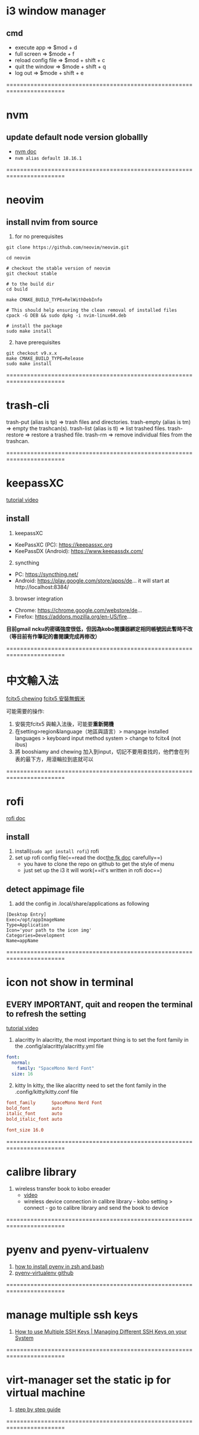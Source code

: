 # i3 window manager

## cmd

- execute app => $mod + d
- full screen => $mode + f
- reload config file => $mod + shift + c
- quit the window => $mode + shift + q
- log out => $mode + shift + e

=======================================================================

# nvm

## update default node version globallly

- [nvm doc](https://github.com/nvm-sh/nvm#installing-and-updating)
- `nvm alias default 18.16.1`

=======================================================================

# neovim

## install nvim from source

1. for no prerequisites

```shell
git clone https://github.com/neovim/neovim.git

cd neovim

# checkout the stable version of neovim
git checkout stable

# to the build dir
cd build

make CMAKE_BUILD_TYPE=RelWithDebInfo

# This should help ensuring the clean removal of installed files
cpack -G DEB && sudo dpkg -i nvim-linux64.deb

# install the package
sudo make install
```

2. have prerequisites

```shell
git checkout v9.x.x
make CMAKE_BUILD_TYPE=Release
sudo make install
```

=======================================================================

# trash-cli

trash-put (alias is tp) => trash files and directories.
trash-empty (alias is tm) => empty the trashcan(s).
trash-list (alias is tl) => list trashed files.
trash-restore => restore a trashed file.
trash-rm => remove individual files from the trashcan.

=======================================================================

# keepassXC

[tutorial video](https://www.youtube.com/watch?v=jL7gfM27EUA)

## install

1. keepassXC

- KeePassXC (PC): https://keepassxc.org
- KeePassDX (Android): https://www.keepassdx.com/

2. syncthing

- PC: https://syncthing.net/
- Android: https://play.google.com/store/apps/de...
  it will start at http://localhost:8384/

3. browser integration

- Chrome: https://chrome.google.com/webstore/de...
- Firefox: https://addons.mozilla.org/en-US/fire...

**目前gmail ncku的密碼強度很低，但因為kobo閱讀器綁定相同帳號因此暫時不改（等目前有作筆記的書閱讀完成再修改）**

=======================================================================

# 中文輸入法

[fcitx5 chewing](https://ivonblog.com/posts/ubuntu-fcitx5/)
[fcitx5 安裝無蝦米](https://samwhelp.github.io/note-about-ubuntu/read/subject/im/fcitx5/howto/install-fcitx5-table-boshiamy.html)

可能需要的操作:

1. 安裝完fcitx5 與輸入法後，可能要**重新開機**
2. 在setting>region&language（地區與語言）> mangage installed languages > keyboard input method system > change to fcitx4 (not ibus)
3. 將 booshiamy and chewing 加入到input，切記不要用查找的，他們會在列表的最下方，用滾輪拉到底就可以

=======================================================================

# rofi

[rofi doc](https://github.com/adi1090x/rofi)

## install

1. install(`sudo apt install rofi`) rofi
2. set up rofi config file(==read the doc[the fk doc](https://github.com/adi1090x/rofi) carefully==)
   - you have to clone the repo on github to get the style of menu
   - just set up the i3 it will work(==it's written in rofi doc==)

## detect appimage file

1. add the config in .local/share/applications as following

```shell
[Desktop Entry]
Exec=/opt/appImageName
Type=Application
Icon='your path to the icon img'
Categories=Development
Name=appName
```

=======================================================================

# icon not show in terminal

## EVERY IMPORTANT, quit and reopen the terminal to refresh the setting

[tutorial video](https://www.youtube.com/watch?v=mQdB_kHyZn8)

1. alacritty
   In alacritty, the most important thing is to set the font family in the .config/alacritty/alacritty.yml file

```yml
font:
  normal:
    family: "SpaceMono Nerd Font"
  size: 16
```

2. kitty
   In kitty, the like alacritty need to set the font family in the .config/kitty/kitty.conf file

```conf
font_family      SpaceMono Nerd Font
bold_font        auto
italic_font      auto
bold_italic_font auto

font_size 16.0

```

=======================================================================

# calibre library

1. wireless transfer book to kobo ereader
   - [video](https://www.youtube.com/watch?v=2emONkbCWUA&list=WL&index=47)
   - wireless device connection in calibre library - kobo setting > connect - go to calibre library and send the book to device

=======================================================================

# pyenv and pyenv-virtualenv

1. [how to install pyenv in zsh and bash](https://medium.com/@b10932006/%E5%A6%82%E4%BD%95%E5%9C%A8ubuntu%E4%B8%AD%E5%AE%89%E8%A3%9Dpyenv%E4%B8%A6%E4%BD%BF%E7%94%A8%E5%A4%9A%E7%A8%AE%E7%89%88%E6%9C%AC%E7%9A%84python-6626c1fbc76e)
2. [pyenv-virtualenv github](https://github.com/pyenv/pyenv-virtualenv)

=======================================================================

# manage multiple ssh keys

1. [How to use Multiple SSH Keys | Managing Different SSH Keys on your System](https://www.youtube.com/watch?v=pE3EuiyShoM)

=======================================================================

# virt-manager set the static ip for virtual machine

1. [step by step guide](https://www.cyberciti.biz/faq/linux-kvm-libvirt-dnsmasq-dhcp-static-ip-address-configuration-for-guest-os/)

=======================================================================

